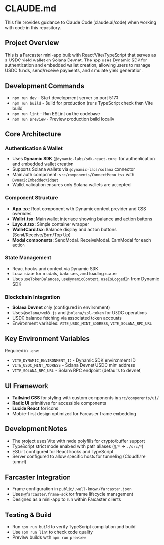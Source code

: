 # CLAUDE.md

This file provides guidance to Claude Code (claude.ai/code) when working with code in this repository.

## Project Overview

This is a Farcaster mini-app built with React/Vite/TypeScript that serves as a USDC yield wallet on Solana Devnet. 
The app uses Dynamic SDK for authentication and embedded wallet creation, allowing users to manage USDC funds, send/receive payments, and simulate yield generation.

## Development Commands

- `npm run dev` - Start development server on port 5173
- `npm run build` - Build for production (runs TypeScript check then Vite build)
- `npm run lint` - Run ESLint on the codebase
- `npm run preview` - Preview production build locally

## Core Architecture

### Authentication & Wallet
- Uses **Dynamic SDK** (`@dynamic-labs/sdk-react-core`) for authentication and embedded wallet creation
- Supports Solana wallets via `@dynamic-labs/solana` connector
- Main auth component: `src/components/ConnectMenu.tsx` with `DynamicEmbeddedWidget`
- Wallet validation ensures only Solana wallets are accepted

### Component Structure
- **App.tsx**: Root component with Dynamic context provider and CSS overrides
- **Wallet.tsx**: Main wallet interface showing balance and action buttons
- **Layout.tsx**: Simple container wrapper
- **WalletCard.tsx**: Balance display and action buttons (Send/Receive/Earn/Top Up)
- **Modal components**: SendModal, ReceiveModal, EarnModal for each action

### State Management
- React hooks and context via Dynamic SDK
- Local state for modals, balances, and loading states
- Uses `useTokenBalances`, `useDynamicContext`, `useIsLoggedIn` from Dynamic SDK

### Blockchain Integration
- **Solana Devnet** only (configured in environment)
- Uses `@solana/web3.js` and `@solana/spl-token` for USDC operations
- USDC balance fetching via associated token accounts
- Environment variables: `VITE_USDC_MINT_ADDRESS`, `VITE_SOLANA_RPC_URL`

## Key Environment Variables

Required in `.env`:
- `VITE_DYNAMIC_ENVIRONMENT_ID` - Dynamic SDK environment ID
- `VITE_USDC_MINT_ADDRESS` - Solana Devnet USDC mint address
- `VITE_SOLANA_RPC_URL` - Solana RPC endpoint (defaults to devnet)

## UI Framework

- **Tailwind CSS** for styling with custom components in `src/components/ui/`
- **Radix UI** primitives for accessible components
- **Lucide React** for icons
- Mobile-first design optimized for Farcaster frame embedding

## Development Notes

- The project uses Vite with node polyfills for crypto/buffer support
- TypeScript strict mode enabled with path aliases (`@/*` -> `./src/*`)
- ESLint configured for React hooks and TypeScript
- Server configured to allow specific hosts for tunneling (Cloudflare tunnel)

## Farcaster Integration

- Frame configuration in `public/.well-known/farcaster.json`
- Uses `@farcaster/frame-sdk` for frame lifecycle management
- Designed as a mini-app to run within Farcaster clients

## Testing & Build

- Run `npm run build` to verify TypeScript compilation and build
- Use `npm run lint` to check code quality
- Preview builds with `npm run preview`